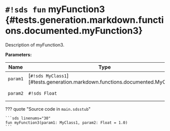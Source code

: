 # `#!sds fun` myFunction3 {#tests.generation.markdown.functions.documented.myFunction3}

Description of myFunction3.

**Parameters:**

| Name | Type | Description | Default |
|------|------|-------------|---------|
| `param1` | [`#!sds MyClass1`][#tests.generation.markdown.functions.documented.MyClass1] | Description of param1. | - |
| `param2` | `#!sds Float` | Description of param2. | `1.0` |

??? quote "Source code in `main.sdsstub`"

    ```sds linenums="30"
    fun myFunction3(param1: MyClass1, param2: Float = 1.0)
    ```
